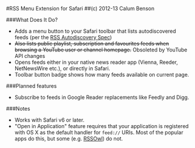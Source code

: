 #RSS Menu Extension for Safari
##(c) 2012-13 Calum Benson

###What Does It Do?

* Adds a menu button to your Safari toolbar that lists autodiscovered feeds (per the [RSS Autodiscovery Spec](http://www.rssboard.org/rss-autodiscovery))
* ~~Also lists public playlist, subscription and favourites feeds when browsing a YouTube user or channel homepage.~~ Obsoleted by YouTube API changes
* Opens feeds either in your native news reader app (Vienna, Reeder, NetNewsWire etc.), or directly in Safari.
* Toolbar button badge shows how many feeds available on current page.
 

###Planned features

* Subscribe to feeds in Google Reader replacements like Feedly and Digg.

###Notes

* Works with Safari v6 or later. 
* "Open in Application" feature requires that your application is registered with OS X as the default handler for `feed://` URIs. Most of the popular apps do this, but some (e.g. [RSSOwl](http://www.rssowl.org)) do not.
